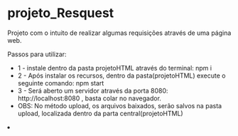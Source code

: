 # projeto_Resquest
Projeto com o intuito de realizar algumas requisições através de uma página web.

Passos para utilizar:

<ul>
  <li>1 - instale dentro da pasta projetoHTML através do terminal: npm i </li>
  <li>2 - Após instalar os recursos, dentro da pasta(projetoHTML) execute o seguinte comando: npm start</li>
  <li>3 - Será aberto um servidor através da porta 8080: http://localhost:8080 , basta colar no navegador.</li>
  <li>OBS: No método upload, os arquivos baixados, serão salvos na pasta upload, localizada dentro da parta central(projetoHTML)</li>
</ul>
<li></br>




